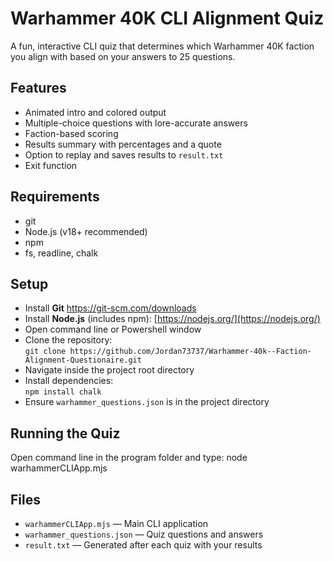 # Warhammer 40K CLI Alignment Quiz

A fun, interactive CLI quiz that determines which Warhammer 40K faction you align with based on your answers to 25 questions.

## Features

- Animated intro and colored output
- Multiple-choice questions with lore-accurate answers
- Faction-based scoring
- Results summary with percentages and a quote
- Option to replay and saves results to `result.txt`
- Exit function

## Requirements

- git
- Node.js (v18+ recommended)
- npm
- fs, readline, chalk

## Setup

- Install **Git** https://git-scm.com/downloads
- Install **Node.js** (includes npm): [https://nodejs.org/](https://nodejs.org/)
- Open command line or Powershell window
- Clone the repository:  
  `git clone https://github.com/Jordan73737/Warhammer-40k--Faction-Alignment-Questionaire.git`
- Navigate inside the project root directory
- Install dependencies:  
  `npm install chalk`
- Ensure `warhammer_questions.json` is in the project directory

## Running the Quiz

Open command line in the program folder and type: node warhammerCLIApp.mjs

## Files

- `warhammerCLIApp.mjs` — Main CLI application
- `warhammer_questions.json` — Quiz questions and answers
- `result.txt` — Generated after each quiz with your results

